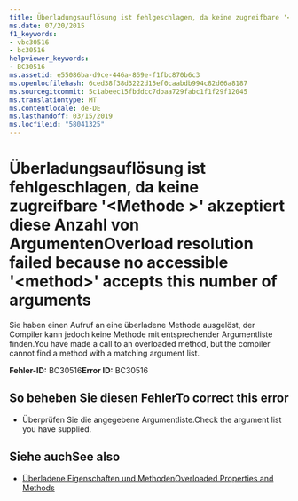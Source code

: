 ```yaml
---
title: Überladungsauflösung ist fehlgeschlagen, da keine zugreifbare '<method>' akzeptiert diese Anzahl von Argumenten
ms.date: 07/20/2015
f1_keywords:
- vbc30516
- bc30516
helpviewer_keywords:
- BC30516
ms.assetid: e55086ba-d9ce-446a-869e-f1fbc870b6c3
ms.openlocfilehash: 6ced38f38d3222d15ef0caabdb994c82d66a8187
ms.sourcegitcommit: 5c1abeec15fbddcc7dbaa729fabc1f1f29f12045
ms.translationtype: MT
ms.contentlocale: de-DE
ms.lasthandoff: 03/15/2019
ms.locfileid: "58041325"
---
```

# <a name="overload-resolution-failed-because-no-accessible-method-accepts-this-number-of-arguments"></a><span data-ttu-id="b3d65-102">Überladungsauflösung ist fehlgeschlagen, da keine zugreifbare '\<Methode >' akzeptiert diese Anzahl von Argumenten</span><span class="sxs-lookup"><span data-stu-id="b3d65-102">Overload resolution failed because no accessible '\<method>' accepts this number of arguments</span></span>
<span data-ttu-id="b3d65-103">Sie haben einen Aufruf an eine überladene Methode ausgelöst, der Compiler kann jedoch keine Methode mit entsprechender Argumentliste finden.</span><span class="sxs-lookup"><span data-stu-id="b3d65-103">You have made a call to an overloaded method, but the compiler cannot find a method with a matching argument list.</span></span>  
  
 <span data-ttu-id="b3d65-104">**Fehler-ID:** BC30516</span><span class="sxs-lookup"><span data-stu-id="b3d65-104">**Error ID:** BC30516</span></span>  
  
## <a name="to-correct-this-error"></a><span data-ttu-id="b3d65-105">So beheben Sie diesen Fehler</span><span class="sxs-lookup"><span data-stu-id="b3d65-105">To correct this error</span></span>  
  
-   <span data-ttu-id="b3d65-106">Überprüfen Sie die angegebene Argumentliste.</span><span class="sxs-lookup"><span data-stu-id="b3d65-106">Check the argument list you have supplied.</span></span>  
  
## <a name="see-also"></a><span data-ttu-id="b3d65-107">Siehe auch</span><span class="sxs-lookup"><span data-stu-id="b3d65-107">See also</span></span>

- [<span data-ttu-id="b3d65-108">Überladene Eigenschaften und Methoden</span><span class="sxs-lookup"><span data-stu-id="b3d65-108">Overloaded Properties and Methods</span></span>](../../visual-basic/programming-guide/language-features/objects-and-classes/overloaded-properties-and-methods.md)
